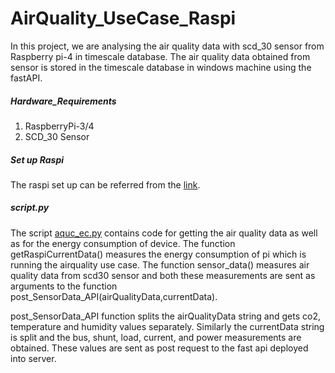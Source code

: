 # AirQuality_UseCase_Raspi

In this project, we are analysing the air quality data with scd_30 sensor from Raspberry pi-4 in timescale database. The air quality data obtained from sensor is stored in the timescale database in windows machine using the fastAPI. 

##### Hardware_Requirements

<ol>
    <li>RaspberryPi-3/4</li>
    <li>SCD_30 Sensor</li>
</ol>

##### Set up Raspi

The raspi set up can be referred from the [link](https://github.com/cdl-mint/IndoorAirQuality_DigitalTwin_Exemplar/tree/main/physical_twin/hardware_setup).

##### script.py

The script [aquc_ec.py](https://github.com/cdl-mint/IndoorAirQuality_DigitalTwin_Exemplar/tree/main/physical_twin/hardware_setup/raspi/aquc_ec.py) contains code for getting the air quality data as well as for the energy consumption of device. The function getRaspiCurrentData() measures the energy consumption of pi which is running the airquality use case. The function sensor_data() measures air quality data from scd30 sensor and both these measurements are sent as arguments to the function post_SensorData_API(airQualityData,currentData). 

post_SensorData_API function splits the airQualityData string and gets co2, temperature and humidity values separately. Similarly the currentData string is split and the bus, shunt, load, current, and power measurements are obtained.  These values are sent as post request to the fast api deployed into server.





